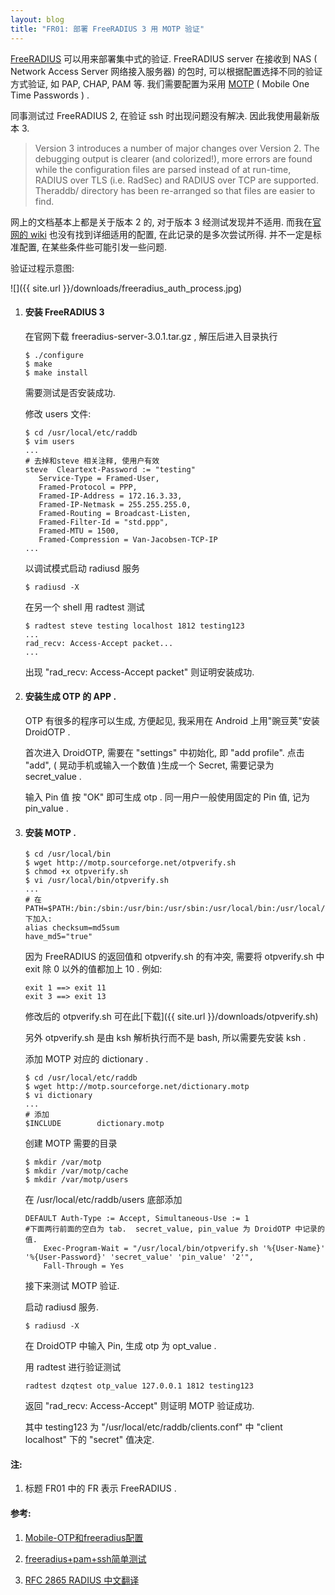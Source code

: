 ```yaml
---
layout: blog
title: "FR01: 部署 FreeRADIUS 3 用 MOTP 验证"
---
```


[FreeRADIUS](http://freeradius.org/) 可以用来部署集中式的验证.  FreeRADIUS server 在接收到 NAS ( Network Access Server 网络接入服务器) 的包时, 可以根据配置选择不同的验证方式验证, 如 PAP, CHAP, PAM 等. 我们需要配置为采用 [MOTP](http://motp.sourceforge.net/) ( Mobile One Time Passwords ) .

同事测试过 FreeRADIUS 2, 在验证 ssh 时出现问题没有解决. 因此我使用最新版本 3.

> Version 3 introduces a number of major changes over Version 2. The debugging output is clearer (and colorized!), more errors are found while the configuration files are parsed instead of at run-time, RADIUS over TLS (i.e. RadSec) and RADIUS over TCP are supported. Theraddb/ directory has been re-arranged so that files are easier to find.

网上的文档基本上都是关于版本 2 的, 对于版本 3 经测试发现并不适用. 而我在[官网的 wiki](http://wiki.freeradius.org/Home)  也没有找到详细适用的配置,
在此记录的是多次尝试所得. 并不一定是标准配置, 在某些条件些可能引发一些问题.

验证过程示意图:

![]({{ site.url }}/downloads/freeradius_auth_process.jpg)

1. #### **安装 FreeRADIUS 3**

    在官网下载 freeradius-server-3.0.1.tar.gz , 解压后进入目录执行

   ```
   $ ./configure
   $ make
   $ make install
   ```

    需要测试是否安装成功.

    修改 users 文件:

   ```
   $ cd /usr/local/etc/raddb
   $ vim users
   ...
   # 去掉和steve 相关注释, 使用户有效
   steve  Cleartext-Password := "testing"
      Service-Type = Framed-User,
      Framed-Protocol = PPP,
      Framed-IP-Address = 172.16.3.33,
      Framed-IP-Netmask = 255.255.255.0,
      Framed-Routing = Broadcast-Listen,
      Framed-Filter-Id = "std.ppp",
      Framed-MTU = 1500,
      Framed-Compression = Van-Jacobsen-TCP-IP
   ...
   ```

    以调试模式启动 radiusd 服务

   ```
   $ radiusd -X
   ```

   在另一个 shell 用 radtest 测试

   ```
   $ radtest steve testing localhost 1812 testing123
   ...
   rad_recv: Access-Accept packet...
   ...
   ```

    出现 "rad_recv: Access-Accept packet" 则证明安装成功.

2. #### **安装生成 OTP 的 APP .**

    OTP 有很多的程序可以生成, 方便起见, 我采用在 Android 上用"豌豆荚"安装 DroidOTP .

    首次进入 DroidOTP, 需要在 "settings" 中初始化, 即 "add profile". 点击 "add", ( 晃动手机或输入一个数值 )生成一个 Secret, 需要记录为 secret_value .

    输入 Pin 值 按 "OK" 即可生成 otp . 同一用户一般使用固定的 Pin 值, 记为 pin_value .

3. #### **安装 MOTP .**

   ```
   $ cd /usr/local/bin
   $ wget http://motp.sourceforge.net/otpverify.sh
   $ chmod +x otpverify.sh
   $ vi /usr/local/bin/otpverify.sh
   ...
   # 在 PATH=$PATH:/bin:/sbin:/usr/bin:/usr/sbin:/usr/local/bin:/usr/local/sbin下加入:
   alias checksum=md5sum
   have_md5="true"
   ```

    因为 FreeRADIUS 的返回值和 otpverify.sh 的有冲突, 需要将 otpverify.sh 中 exit 除 0 以外的值都加上 10 . 例如:

   ```
   exit 1 ==> exit 11
   exit 3 ==> exit 13
   ```

    修改后的 otpverify.sh 可在此[下载]({{ site.url }}/downloads/otpverify.sh)

    另外 otpverify.sh 是由 ksh 解析执行而不是 bash, 所以需要先安装 ksh .

    添加 MOTP 对应的 dictionary .

   ```
   $ cd /usr/local/etc/raddb
   $ wget http://motp.sourceforge.net/dictionary.motp
   $ vi dictionary
   ...
   # 添加
   $INCLUDE        dictionary.motp
   ```

    创建 MOTP 需要的目录

   ```
   $ mkdir /var/motp
   $ mkdir /var/motp/cache
   $ mkdir /var/motp/users
   ```

    在 /usr/local/etc/raddb/users 底部添加

   ```
   DEFAULT Auth-Type := Accept, Simultaneous-Use := 1
   #下面两行前面的空白为 tab.  secret_value, pin_value 为 DroidOTP 中记录的值.
       Exec-Program-Wait = "/usr/local/bin/otpverify.sh '%{User-Name}' '%{User-Password}' 'secret_value' 'pin_value' '2'",
       Fall-Through = Yes
   ```

    接下来测试 MOTP 验证.

    启动 radiusd 服务.

   ```
   $ radiusd -X
   ```

    在 DroidOTP 中输入 Pin, 生成 otp 为 opt_value .

    用 radtest 进行验证测试

   ```
   radtest dzqtest otp_value 127.0.0.1 1812 testing123
   ```

    返回 "rad_recv: Access-Accept" 则证明 MOTP 验证成功.

    其中 testing123 为 "/usr/local/etc/raddb/clients.conf" 中 "client localhost" 下的 "secret" 值决定.

#### **注:**

1. 标题 FR01 中的 FR 表示 FreeRADIUS .    

#### **参考:**

1. [Mobile-OTP和freeradius配置](http://blog.sina.com.cn/s/blog_704836f40101iqk9.html)

2. [freeradius+pam+ssh简单测试](http://orzee.blog.51cto.com/3105498/618098)

3. [RFC 2865 RADIUS 中文翻译](http://blog.chinaunix.net/uid-2628744-id-2454869.html)
